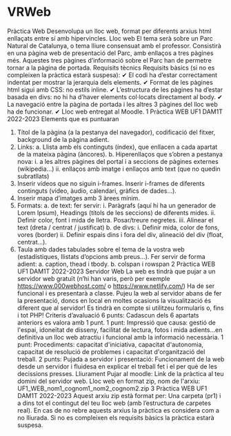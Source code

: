 # VRWeb
Pràctica Web
Desenvolupa un lloc web, format per diferents arxius html enllaçats entre sí amb
hipervincles.
Lloc web
El tema serà sobre un Parc Natural de Catalunya, o tema lliure consensuat amb el
professor.
Consistirà en una pàgina web de presentació del Parc, amb enllaços a tres
pàgines més. Aquestes tres pàgines d’informació sobre el Parc han de permetre
tornar a la pàgina de portada.
Requisits tècnics
Requisits bàsics (si no es compleixen la pràctica estarà suspesa):
✔ El codi ha d’estar correctament indentat per mostrar la jerarquia dels elements.
✔ Format de les pàgines html sigui amb CSS: no estils inline.
✔ L’estructura de les pàgines ha d’estar basada en divs: no hi ha d’haver
 elements col·locats directament al body.
✔ La navegació entre la pàgina de portada i les altres 3 pàgines del lloc web ha
 de funcionar.
✔ Lloc web entregat al Moodle.
1
Pràctica WEB UF1 DAM1T 2022-2023
Elements que es puntuaran
1) Títol de la pàgina (a la pestanya del navegador), codificació del fitxer,
background de la pàgina adient.
2) Links:
 a. Llista amb els continguts (índex), que enllacen a cada apartat de la
 mateixa pàgina (àncores).
b. Hiperenllaços que s’obren a pestanya nova:
 i. a les altres pàgines del portal i a seccions de pàgines externes
(wikipedia...)
 ii. enllaços amb imatge i enllaços amb text (que no quedin subratllats)
3) Inserir vídeos que no siguin i-frames. Inserir i-frames de diferents continguts
(vídeo, àudio, calendari, gràfics de dades...).
4) Inserir mapa d’imatges amb 3 àrees mínim.
5) Formats:
a. de text: fer servir:
i. Paràgrafs (aquí hi ha un generador de Lorem Ipsum), Headings
 (títols de les seccions) de diferents mides.
ii. Definir color, font i mida de lletra. Posar/treure negretes.
iii. Alinear el text (dreta / centrat / justificat)
b. de divs:
i. Definir mida, color de fons, vores (border)
ii. Definir espais dins i fora del div, alineació del div (float,
 centrat...).
6) Taula amb dades tabulades sobre el tema de la vostra web (estadístiques,
llistats d’opcions amb preus...). Fer servir de forma adient:
a. caption, thead i tbody.
b. colspan i rowspan
2
Pràctica WEB UF1 DAM1T 2022-2023
Servidor Web
La web es tindrà que pujar a un servidor web gratuït (n’hi han varis, però per
exemple https://www.000webhost.com/ o https://www.netlify.com/) Ha de ser
funcional i es presentarà a classe.
Pujeu la web al servidor abans de fer la presentació, doncs en local en moltes
ocasions la visualització és diferent que al servidor!
Es tindrà en compte si utilitzeu formularis o, fins i tot PHP!
Criteris d’avaluació
6 punts:
Cadascun dels 6 apartats anteriors es valora amb 1 punt.
1 punt:
Impressió que causa: gestió de l'espai, idoneïtat de disseny, facilitat de
lectura, fotos i mida adients...en definitiva un lloc web atractiu i funcional amb la
informació necessària.
1 punt:
Procediments: capacitat d'iniciativa, capacitat d'autonomia, capacitat de
resolució de problemes i capacitat d'organització del treball.
2 punts:
Pujada a servidor i presentació: Funcionament de la web desde un servidor i
fluidesa en explicar el treball fet i el per què de les decissions presses.
Lliurament
Pujar al moodle:
Link de la pràctica al teu domini del servidor web.
Lloc web en format zip, nom de l'arxiu:
UF1_WEB_nom1_cognom1_nom2_cognom2.zip
3
Pràctica WEB UF1 DAM1T 2022-2023
Aquest arxiu zip està format per:
Una carpeta (pr1) i a dins tot el contingut del teu lloc web (amb l’estructura de
carpetes real).
En cas de no rebre aquests arxius la pràctica es considera com a no
lliurada.
Si no es compleixen els requisits bàsics la pràctica estarà suspesa.
